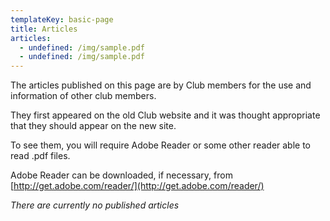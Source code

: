```yaml
---
templateKey: basic-page
title: Articles
articles:
  - undefined: /img/sample.pdf
  - undefined: /img/sample.pdf
---
```

The articles published on this page are by Club members for the use and information of other club members.

They first appeared on the old Club website and it was thought appropriate that they should appear on the new site.

To see them, you will require Adobe Reader or some other reader able to read .pdf files.

Adobe Reader can be downloaded, if necessary, from [http://get.adobe.com/reader/](http://get.adobe.com/reader/)

_There are currently no published articles_
